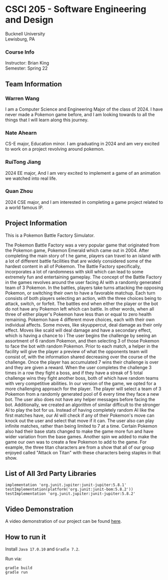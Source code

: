 # CSCI 205 - Software Engineering and Design
Bucknell University<br>
Lewisburg, PA

### Course Info
Instructor: Brian King<br>
Semester: Spring 22

## Team Information

### Warren Wang<br>
I am a Computer Science and Engineering Major of the class of 2024. I have never made a Pokemon game before, and I am looking towards to all the things that I will learn along this journey.

### Nate Ahearn<br>
CS-E major, Education minor. I am graduating in 2024 and am very excited to work on a project revolving around pokemon.

### RuiTong Jiang<br>
2024 EE major, And I am very excited to implement a game of an animation we watched into real life.

### Quan Zhou
2024 CSE major, and I am interested in completing a game project related to a world famous IP.



## Project Information
This is a Pokemon Battle Factory Simulator.

The Pokemon Battle Factory was a very popular game that originated from the Pokemon game, Pokemon Emerald which came out in 2004. 
After completing the main story of t he game, players can travel to an island with a lot of different battle facilities that are widely
considered some of the hardest content in all of Pokemon. The Battle Factory specifically, incorporates a lot of randomness with skill
which can lead to some extremely fun and entertaining gameplay. The concept of the Battle Factory in the games revolves around the user
facing AI with a randomly generated team of 3 Pokemon. In the battles, players take turns attacking the opposing Pokemon, or switching 
their own to have a favorable matchup. Each turn consists of both players selecting an action, with the three choices being to attack,
switch, or forfeit. The battles end when either the player or the bot do not have any Pokemon left which can battle. In other words, when
all three of either player's Pokemon have less than or equal to zero health remaining. Pokemon have 4 different move choices, each with
their own individual affects. Some moves, like skyuppercut, deal damage as their only effect. Moves like scald will deal damage and have
a secondary effect, which is having a chance to i
The user begins the challenge by seeing an assortment of 6 random Pokemon, and
then selecting 3 of those Pokemon to face the bot with random Pokemon. Prior to each match, a helper in the facility will give the player
a preview of what the opponents team will consist of, with the information shared decreasing over the course of the challenge. Once the
player has accumulated 7 wins their challenge is over and they are given a reward. When the user completes the challenge 3 times in a row
they fight a boss, and if they have a streak of 5 total challenge wins they fight another boss, both of which have random teams with very
competitive abilities. In our version of the game, we opted for a more challenging approach for the player. The player will select a team
of 3 Pokemon from a randomly generated pool of 6 every time they face a new bot. The user also does not have any helper messages before
facing the bot. Additionally, we created an algorithm of similar difficult to the stronger AI to play the bot for us. Instead of having
completely random AI like the first matches have, our AI will check if any of their Pokemon's move can knock out the user and select that
move if it can. The user also can play infinite matches, rather than being limited to 7 at a time. Certain Pokemon also had their base
stats changed to make the game more fun and have wider variation from the base games. 
Another spin we added to make the game our own was to create a few Pokemon to add to the game. For example, the three titan 
characters are from a show that all of our group enjoyed called "Attack on Titan" with these characters being staples in that show.

## List of All 3rd Party Libraries
    implementation 'org.junit.jupiter:junit-jupiter:5.8.1'
    testImplementation(platform('org.junit:junit-bom:5.8.2'))
    testImplementation 'org.junit.jupiter:junit-jupiter:5.8.2'

## Video Demonstration
A video demonstration of our project can be found [here](https://mediaspace.bucknell.edu/media/Team+6+-+CSCI205+Final+Project+PresentationA+Pokemon+Battle+Factory/1_30hxy74s).

## How to run it

Install `Java 17.0.10` and `Gradle 7.2`.

Run via:
```
gradle build
gradle run
```
